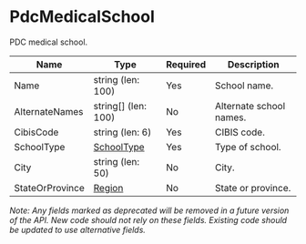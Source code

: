 # PdcMedicalSchool

PDC medical school.

| Name | Type | Required | Description |
| - | - | - | - |
| Name | string (len: 100) | Yes | School name. |
| AlternateNames | string[] (len: 100) | No | Alternate school names. |
| CibisCode | string (len: 6) | Yes | CIBIS code. |
| SchoolType | [SchoolType](../school-type.md) | Yes | Type of school. |
| City | string (len: 50) | No | City. |
| StateOrProvince | [Region](../region.md) | No | State or province. |

*Note: Any fields marked as deprecated will be removed in a future version of the API. New code should not rely on these fields. Existing code should be updated to use alternative fields.*
